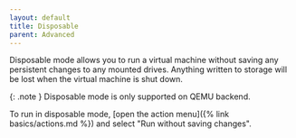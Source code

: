 ```yaml
---
layout: default
title: Disposable
parent: Advanced
---
```

Disposable mode allows you to run a virtual machine without saving any persistent changes to any mounted drives. Anything written to storage will be lost when the virtual machine is shut down.

{: .note }
Disposable mode is only supported on QEMU backend.

To run in disposable mode, [open the action menu]({% link basics/actions.md %}) and select "Run without saving changes".
